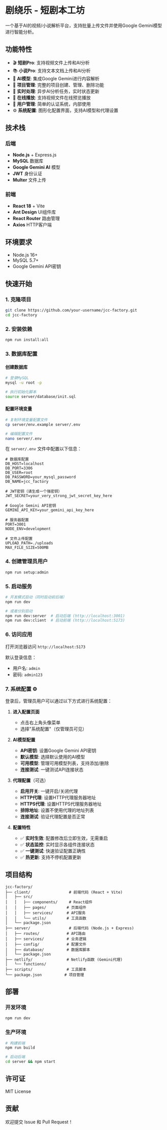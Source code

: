 # 剧绕乐 - 短剧本工坊

一个基于AI的视频/小说解析平台，支持批量上传文件并使用Google Gemini模型进行智能分析。

## 功能特性

- 🎬 **短剧Pro**: 支持视频文件上传和AI分析
- 📚 **小说Pro**: 支持文本文档上传和AI分析  
- 🤖 **AI模型**: 集成Google Gemini进行内容解析
- 📁 **项目管理**: 完整的项目创建、管理、删除功能
- 🔄 **实时处理**: 异步AI分析任务，实时状态更新
- 🎥 **在线播放**: 支持视频文件在线预览播放
- 👥 **用户管理**: 简单的认证系统，内部使用
- ⚙️ **系统配置**: 图形化配置界面，支持AI模型和代理设置

## 技术栈

### 后端
- **Node.js** + Express.js
- **MySQL** 数据库
- **Google Gemini AI** 模型
- **JWT** 身份认证
- **Multer** 文件上传

### 前端  
- **React 18** + Vite
- **Ant Design** UI组件库
- **React Router** 路由管理
- **Axios** HTTP客户端

## 环境要求

- Node.js 16+
- MySQL 5.7+
- Google Gemini API密钥

## 快速开始

### 1. 克隆项目
```bash
git clone https://github.com/your-username/jcc-factory.git
cd jcc-factory
```

### 2. 安装依赖
```bash
npm run install:all
```

### 3. 数据库配置

#### 创建数据库
```bash
# 登录MySQL
mysql -u root -p

# 执行初始化脚本
source server/database/init.sql
```

#### 配置环境变量
```bash
# 复制环境变量配置文件
cp server/env.example server/.env

# 编辑配置文件
nano server/.env
```

在 `server/.env` 文件中配置以下信息：
```env
# 数据库配置
DB_HOST=localhost
DB_PORT=3306
DB_USER=root
DB_PASSWORD=your_mysql_password
DB_NAME=jcc_factory

# JWT密钥（请生成一个强密钥）
JWT_SECRET=your_very_strong_jwt_secret_key_here

# Google Gemini API密钥
GEMINI_API_KEY=your_gemini_api_key_here

# 服务器配置
PORT=3001
NODE_ENV=development

# 文件上传配置
UPLOAD_PATH=./uploads
MAX_FILE_SIZE=500MB
```

### 4. 创建管理员用户

```bash
npm run setup:admin
```

### 5. 启动服务

```bash
# 开发模式启动（同时启动前后端）
npm run dev

# 或者分别启动
npm run dev:server  # 启动后端 (http://localhost:3001)
npm run dev:client  # 启动前端 (http://localhost:5173)
```

### 6. 访问应用

打开浏览器访问 `http://localhost:5173`

默认登录信息：
- 用户名: `admin`
- 密码: `admin123`

### 7. 系统配置 ⚙️

登录后，管理员用户可以通过以下方式进行系统配置：

1. **进入配置页面**
   - 点击右上角头像菜单
   - 选择"系统配置"（仅管理员可见）

2. **AI模型配置**
   - **API密钥**: 设置Google Gemini API密钥
   - **默认模型**: 选择默认使用的AI模型
   - **可用模型**: 管理可用模型列表，支持添加/删除
   - **连接测试**: 一键测试API连接状态

3. **代理配置**（可选）
   - **启用开关**: 一键开启/关闭代理
   - **HTTP代理**: 设置HTTP代理服务器地址
   - **HTTPS代理**: 设置HTTPS代理服务器地址
   - **排除地址**: 设置不使用代理的地址列表
   - **连接测试**: 验证代理配置是否正常

4. **配置特性**
   - ✅ **实时生效**: 配置修改后立即生效，无需重启
   - ✅ **状态监控**: 实时显示各组件连接状态
   - ✅ **一键测试**: 快速验证配置正确性
   - ✅ **热更新**: 支持不停机配置更新

## 项目结构

```
jcc-factory/
├── client/                 # 前端代码 (React + Vite)
│   ├── src/
│   │   ├── components/     # React组件
│   │   ├── pages/         # 页面组件
│   │   ├── services/      # API服务
│   │   └── utils/         # 工具函数
│   └── package.json
├── server/                 # 后端代码 (Node.js + Express)
│   ├── routes/            # API路由
│   ├── services/          # 业务逻辑
│   ├── config/            # 配置文件
│   ├── database/          # 数据库脚本
│   └── package.json
├── netlify/               # Netlify函数 (Gemini代理)
│   └── functions/
├── scripts/               # 工具脚本
└── package.json          # 项目管理
```

## 部署

### 开发环境
```bash
npm run dev
```

### 生产环境
```bash
# 构建前端
npm run build

# 启动后端
cd server && npm start
```

## 许可证

MIT License

## 贡献

欢迎提交 Issue 和 Pull Request！ 
